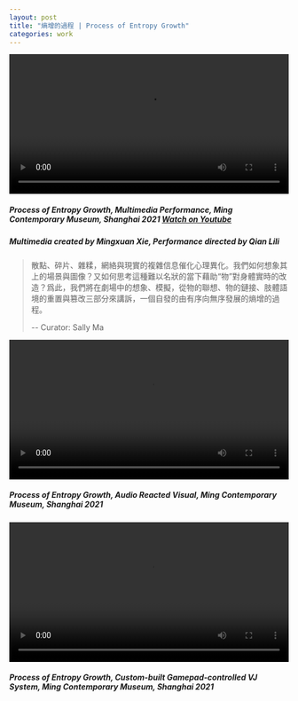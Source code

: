 ```yaml
---
layout: post
title: "熵增的過程 | Process of Entropy Growth"
categories: work
---  
```


<video width="100%" preload controls><source src="/assets/entropy-growth/1.mp4" type="video/mp4">Video Not Loaded</video>

##### _Process of Entropy Growth_, Multimedia Performance, Ming Contemporary Museum, Shanghai 2021 [Watch on Youtube](https://youtu.be/dpE5KyJjJVw)
##### Multimedia created by Mingxuan Xie, Performance directed by Qian Lili

<!-- <hr style="height:2px;border-width:0;color:yellow;background-color:yellow"> -->

>散點、碎片、雜糅，網絡與現實的複雜信息催化心理異化。我們如何想象其上的場景與圖像？又如何思考這種難以名狀的當下藉助“物”對身體實時的改造？爲此，我們將在劇場中的想象、模擬，從物的聯想、物的鏈接、肢體語境的重置與篡改三部分來講訴，一個自發的由有序向無序發展的熵增的過程。 
>  
>-- Curator: Sally Ma

<video width="100%" preload controls><source src="/assets/entropy-growth/2.mp4" type="video/mp4">Video Not Loaded</video>

##### _Process of Entropy Growth_, Audio Reacted Visual, Ming Contemporary Museum, Shanghai 2021

<!-- <video width="100%" preload controls><source src="/assets/entropy-growth/3.mp4" type="video/mp4">Video Not Loaded</video>

##### _Process of Entropy Growth_, Multimedia Performance, Ming Contemporary Museum, Shanghai 2021 -->

<video width="100%" preload controls><source src="/assets/entropy-growth/4.mp4" type="video/mp4">Video Not Loaded</video>

##### _Process of Entropy Growth_, Custom-built Gamepad-controlled VJ System, Ming Contemporary Museum, Shanghai 2021

<!-- <video width="100%" preload autoplay loop controls muted><source src="/assets/entropy-growth/0.mp4" type="video/mp4">Video Not Loaded</video> -->


